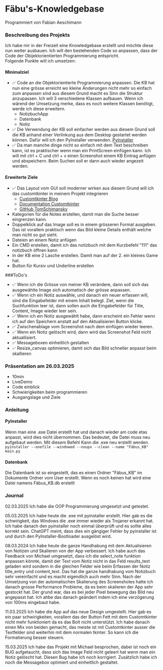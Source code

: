 # Fäbu's-Knowledgebase
Programmiert von Fabian Aeschimann

### Beschreibung des Projekts 
Ich habe mir in der Freizeit eine Knowledgebase erstellt und möchte diese nun weiter ausbauen. Ich will den bestehenden Code so anpassen, dass der Code der Obijektorientierten Programmierung entspricht.  
Folgende Punkte will ich umsetzen:  
#### Minimalziel 
- ✅ Code an die Objektorientierte Programmierung anpassen. Die KB hat nun eine grösse erreicht wo kleine Änderungen nicht mehr so einfach zum anpassen sind aus diesem Grund macht es Sinn die Struktur anzupassen. 
  Ich will 3 verschiedene Klassen aufbauen. Wenn ich wärend der Umsetzung merke, dass es noch weitere Klassen benötigt, werde ich diese erweitern. 
  - NotizbuchApp
  - Datenbank
  - Notiz
- ✅ Die Verwendung der KB soll einfacher werden aus diesem Grund soll die KB anhand einer Verlinkung aus dem Desktop gestartet werden können. Dafür will ich den PyInstaller verwenden.
  [PyInstaller](https://pyinstaller.org/en/stable/index.html)
- ✅ Da man manche dinge nicht so einfach mit dem Text beschreiben kann, ist es praktischer wenn man ein PrintScreen einfügen kann.
    Ich will mit ctrl + C und ctrl + v einen Screenshot einem KB Eintrag anfügen und abspeichern. Beim Suchen soll er dann auch wieder angezeit werden.

#### Erweiterte Ziele
- ✅ Das Layout vom GUI soll moderner wirken aus diesem Grund will ich das customtkinter in meinem Projekt integrieren
    - [Customtkinter Blog](https://medium.com/@fareedkhandev/modern-gui-using-tkinter-12da0b983e22)
    - [Documentation Customtkinter](https://customtkinter.tomschimansky.com/)
    - [GitHub TomSchimansky](https://github.com/TomSchimansky/CustomTkinter)
- Kategorien für die Notes erstellen, damit man die Suche besser eingrenzen kann.
- Doppelklick auf das Image soll es in einem grösseren Format ausgeben. Das ist vorallem praktisch wenn das Bild kleine Details enthält welche man nicht so gut sieht.
- Dateien an einem Notiz anfügen
- Ein CMD erstellen, damit ich das notizbuch mit dem Kurzbefehl "111" das notizbuch öffnen kann
- In der KB eine 2 Lasche erstellen. Damit man auf der 2. ein kleines Game hat.
- Button für Kursiv und Underline erstellen

###ToDo's
- ✅ Wenn ich die Grösse von meiner KB verändere, dann soll sich das ausgewählte Image sich automatisch der grösse anpassen.
- ✅ Wenn ich ein Notiz auswähle, und danach ein neuer erfassen will, sind die Eingabefelder mit einem Inhalt belegt. Ziel, wenn die Suchfunktion leer ist, dann sollen auch die Eingabefelder für Title, Content, Image wieder leer sein.
- ✅ Wenn ich ein Notiz ausgewählt habe, dann erscheint ein Fehler wenn ich auf den Speichern anstatt auf den Aktualisieren Button klicke.
- ✅ Zwischenablage vom Screenshot nach dem einfügen wieder leeren.
- ✅ Wenn ein Notiz gelöscht wird, dann wird das Screenshot Feld nicht aktuallisiert.
- ✅ Messageboxen einheitlich gestalten
- ✅ Resize_canvas optimieren, damit sich das Bild schneller anpasst beim skallieren

### Präsentation am 26.03.2025
- 10min
- LiveDemo 
- Code einblick 
- Schwierigkeiten beim programmieren
- Ausgangslage und Ziele

### Anleitung
#### PyInstaller
Wenn man eine .exe Datei erstellt hat und danach wieder am code etas anpasst, wird dies nicht übernommen. Das bedeutet, die Datei muss neu aufgebaut werden. 
Mit diesem Befehl Kann die .exe neu erstellt werden.  
``pyinstaller --onefile --windowed --noupx --clean --name "Fäbus_KB" main.py``

#### Datenbank  
Die Datenbank ist so eingestellt, das es einen Ordner "Fäbus_KB" im Dokumente Ordner vom User erstellt. Wenn es noch keinen hat wird eine Datei namens Fäbus_KB.db erstellt

### Journal

02.03.2025 Ich habe die OOP Programmierung umgesetzt und getestet.

05.03.2025 Ich habe heute die .exe mit pyinstaller erstellt. Hier gab es die schwirigkeit, das Windows die .exe immer wieder als Trojaner erkannt hat. Ich habe danach den pyinstaller noch einmal überprüft und es sollte alles korrekt sein. 
ChatGPT meint, dass dies ein gängiger Fehler by pyinstaller ist und durch den PyInstaller-Bootloader ausgelöst wird. 

08.03.2024 Ich habe heute die ganze Handhabung mit dem Aktualisieren von Notizen und Skalieren von der App verbessert. Ich habe auch das Feedback von Michael umgesetzt, dass ich die select_note funktion anpassen könnte, damit der Text vom Notiz nicht in das Feld results_text geladen wird sondern in die gleichen Felder wie beim Erfassen der Notiz title_entry und content_text. Das hat die ganze handhabung vom Notizbuch sehr vereinfacht und es macht eigendlich auch mehr Sinn. Nach der Umsetzung von der automatischen Skalierung des Screenshotes hatte ich danach grosse Performance Probleme, da es beim skalieren der App sehr gestockt hat. Der grund war, das es bei jeder Pixel bewegung das Bild neu angepasst hat. Ich ahbe das danach geändert indem ich eine verzögerung von 100ms eingebaut habe. 

11.03.2025 Ich habe die App auf das neue Design umgestellt. Hier gab es ein paar schwirigkeiten, vorallem das der Button Fett mit dem Customtkinter nicht mehr funktioniert da es das Bolt nicht unterstützt. Ich habe danach einen Mix von beiden gemacht, das meiste ist mit Customtkinter ausser die Textfelder sind weiterhin mit dem normalen tkinter. So kann ich die Formatierung besser steuern. 

15.03.2025 Ich habe das Projekt mit Michael besprochen, dabei ist noch ein BUG aufgetaucht, dass sich das Image Feld nicht geleert hat wenn man ein Notiz gelöscht hat. Diesen Bug habe ich noch korrigiert. Zusätzlich habe ich noch die Messagebox optimiert und einheitlich gestaltet. 

